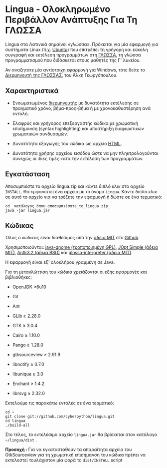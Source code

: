 Lingua - Ολοκληρωμένο Περιβάλλον Ανάπτυξης Για Τη ΓΛΩΣΣΑ
========================================================

Lingua στα Λατινικά σημαίνει «γλώσσα». Πρόκειται για μία εφαρμογή για συστήματα Linux (π.χ. [Ubuntu](http://www.ubuntu.com/)) που επιτρέπει τη γρήγορη και εύκολη συγγραφή και εκτέλεση προγραμμάτων στη [ΓΛΩΣΣΑ](http://digitalschool.minedu.gov.gr/modules/ebook/show.php/DSGL-C101/36/198,1065/), τη γλώσσα προγραμματισμού που διδάσκεται στους μαθητές της Γ' λυκείου.

Αν αναζητάτε μία αντίστοιχη εφαρμογή για Windows, τότε δείτε το [Διερμηνευτή της ΓΛΩΣΣΑΣ](http://alkisg.mysch.gr/), του Άλκη Γεωργόπουλου.



Χαρακτηριστικά
--------------

* Ενσωματωμένος [διερμηνευτής](https://github.com/cyberpython/glossa-interpreter) με δυνατότητα εκτέλεσης σε πραγματικό χρόνο, βήμα-προς-βήμα ή με χρονοκαθυστέρηση ανά εντολή.

* Ελαφρύς και γρήγορος επεξεργαστής κώδικα με χρωματική επισήμανση (syntax highlighting) και υποστήριξη διαφορετικών χρωματικών συνδυασμών.

* Δυνατότητα εξαγωγής του κώδικα ως αρχείο [HTML](http://el.wikipedia.org/wiki/HTML).

* Δυνατότητα χρήσης αρχείου εισόδου ώστε να μην πληκτρολογούνται συνεχώς οι ίδιες τιμές κατά την εκτέλεση των προγραμμάτων.




Εγκατάσταση
-----------

Αποσυμπιέστε το αρχείο lingua.zip και κάντε διπλό κλικ στο αρχείο `INSTALL`. Θα εμφανιστεί ένα αρχείο με το όνομα `Lingua`. Κάντε διπλό κλικ σε αυτό το αρχείο για να τρέξετε την εφαρμογή ή δώστε σε ένα τερματικό:

    cd _κατάλογος_όπου_αποσυμπιέσατε_το_lingua.zip_
    java -jar lingua.jar




Κώδικας
-------

Όλος ο κώδικας είναι διαθέσιμος υπό την [άδεια MIT](http://www.opensource.org/licenses/mit-license.php) στο [Github](http://github.com/cyberpython/lingua).

Χρησιμοποιούνται: [java-gnome (τροποποιημένη GPL)](java-gnome.sourceforge.net), [JOpt Simple (άδεια MIT)](http://pholser.github.com/jopt-simple/), [Antlr3.2 (άδεια BSD)](http://www.antlr.org/) και [glossa-interpreter (άδεια MIT)](https://github.com/cyberpython/glossa-interpreter).

Η εφαρμογή είναι εξ' ολοκλήρου γραμμένη σε Java.

Για τη μεταγλώττιση του κώδικα χρειάζονται οι εξής εφαρμογές και βιβλιοθήκες:

* OpenJDK ≥6u10

* Git

* Ant

* GLib ≥ 2.28.0

* GTK ≥ 3.0.4

* Cairo ≥ 1.10.0

* Pango ≥ 1.28.0

* gtksourceview ≥ 2.91.9

* libnotify ≥ 0.7.0

* libunique ≥ 3.0

* Enchant ≥ 1.4.2

* librsvg ≥ 2.32.0

Εκτελούμε τις παρακάτω εντολές σε ένα τερματικό:

    cd ~
    git clone git://github.com/cyberpython/lingua.git
    cd lingua
    ./build-all

Στο τέλος, το εκτελέσιμο αρχείο `lingua.jar` θα βρίσκεται στον κατάλογο `~/lingua/dist` .

__Προσοχή :__ Για να εγκατασταθούν τα απαραίτητα αρχεία του GtkSourceview για τη χρωματική επισήμανση του κώδικα πρέπει να εκτελεστεί τουλάχιστον μία φορά το `dist/INSTALL` script
